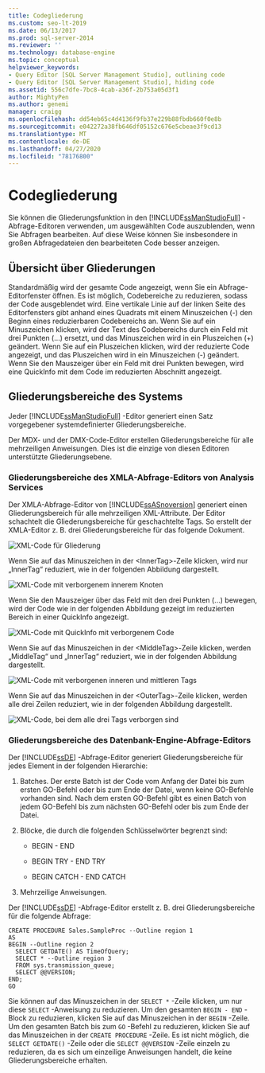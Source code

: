 ```yaml
---
title: Codegliederung
ms.custom: seo-lt-2019
ms.date: 06/13/2017
ms.prod: sql-server-2014
ms.reviewer: ''
ms.technology: database-engine
ms.topic: conceptual
helpviewer_keywords:
- Query Editor [SQL Server Management Studio], outlining code
- Query Editor [SQL Server Management Studio], hiding code
ms.assetid: 556c7dfe-7bc8-4cab-a36f-2b753a05d3f1
author: MightyPen
ms.author: genemi
manager: craigg
ms.openlocfilehash: dd54eb65c4d4136f9fb37e229b88fbdb660f0e8b
ms.sourcegitcommit: e042272a38fb646df05152c676e5cbeae3f9cd13
ms.translationtype: MT
ms.contentlocale: de-DE
ms.lasthandoff: 04/27/2020
ms.locfileid: "78176800"
---
```

# <a name="code-outlining"></a>Codegliederung
  Sie können die Gliederungsfunktion in den [!INCLUDE[ssManStudioFull](../../../includes/ssmanstudiofull-md.md)] -Abfrage-Editoren verwenden, um ausgewählten Code auszublenden, wenn Sie Abfragen bearbeiten. Auf diese Weise können Sie insbesondere in großen Abfragedateien den bearbeiteten Code besser anzeigen.

## <a name="outlining-overview"></a>Übersicht über Gliederungen
 Standardmäßig wird der gesamte Code angezeigt, wenn Sie ein Abfrage-Editorfenster öffnen. Es ist möglich, Codebereiche zu reduzieren, sodass der Code ausgeblendet wird. Eine vertikale Linie auf der linken Seite des Editorfensters gibt anhand eines Quadrats mit einem Minuszeichen (-) den Beginn eines reduzierbaren Codebereichs an. Wenn Sie auf ein Minuszeichen klicken, wird der Text des Codebereichs durch ein Feld mit drei Punkten (...) ersetzt, und das Minuszeichen wird in ein Pluszeichen (+) geändert. Wenn Sie auf ein Pluszeichen klicken, wird der reduzierte Code angezeigt, und das Pluszeichen wird in ein Minuszeichen (-) geändert. Wenn Sie den Mauszeiger über ein Feld mit drei Punkten bewegen, wird eine QuickInfo mit dem Code im reduzierten Abschnitt angezeigt.

## <a name="system-outline-regions"></a>Gliederungsbereiche des Systems
 Jeder [!INCLUDE[ssManStudioFull](../../../includes/ssmanstudiofull-md.md)] -Editor generiert einen Satz vorgegebener systemdefinierter Gliederungsbereiche.

 Der MDX- und der DMX-Code-Editor erstellen Gliederungsbereiche für alle mehrzeiligen Anweisungen. Dies ist die einzige von diesen Editoren unterstützte Gliederungsebene.

### <a name="analysis-services-xmla-query-editor-regions"></a>Gliederungsbereiche des XMLA-Abfrage-Editors von Analysis Services
 Der XMLA-Abfrage-Editor von [!INCLUDE[ssASnoversion](../../includes/ssasnoversion-md.md)] generiert einen Gliederungsbereich für alle mehrzeiligen XML-Attribute. Der Editor schachtelt die Gliederungsbereiche für geschachtelte Tags. So erstellt der XMLA-Editor z. B. drei Gliederungsbereiche für das folgende Dokument.

 ![XML-Code für Gliederung](../../database-engine/media/editoutlinexmlfull.gif "XML-Code für Gliederung")

 Wenn Sie auf das Minuszeichen in der \<InnerTag>-Zeile klicken, wird nur „InnerTag“ reduziert, wie in der folgenden Abbildung dargestellt.

 ![XML-Code mit verborgenem innerem Knoten](../../database-engine/media/editoutlinexmlinnercol.gif "XML-Code mit verborgenem innerem Knoten")

 Wenn Sie den Mauszeiger über das Feld mit den drei Punkten (…) bewegen, wird der Code wie in der folgenden Abbildung gezeigt im reduzierten Bereich in einer QuickInfo angezeigt.

 ![XML-Code mit QuickInfo mit verborgenem Code](../../database-engine/media/editoutlinexmlmouse.gif "XML-Code mit QuickInfo mit verborgenem Code")

 Wenn Sie auf das Minuszeichen in der \<MiddleTag>-Zeile klicken, werden „MiddleTag“ und „InnerTag“ reduziert, wie in der folgenden Abbildung dargestellt.

 ![XML-Code mit verborgenen inneren und mittleren Tags](../../database-engine/media/editoutlinexmlmiddlecol.gif "XML-Code mit verborgenen inneren und mittleren Tags")

 Wenn Sie auf das Minuszeichen in der \<OuterTag>-Zeile klicken, werden alle drei Zeilen reduziert, wie in der folgenden Abbildung dargestellt.

 ![XML-Code, bei dem alle drei Tags verborgen sind](../../database-engine/media/editoutlinexmloutercol.gif "XML-Code, bei dem alle drei Tags verborgen sind")

### <a name="database-engine-query-editor-regions"></a>Gliederungsbereiche des Datenbank-Engine-Abfrage-Editors
 Der [!INCLUDE[ssDE](../../../includes/ssde-md.md)] -Abfrage-Editor generiert Gliederungsbereiche für jedes Element in der folgenden Hierarchie:

1.  Batches. Der erste Batch ist der Code vom Anfang der Datei bis zum ersten GO-Befehl oder bis zum Ende der Datei, wenn keine GO-Befehle vorhanden sind. Nach dem ersten GO-Befehl gibt es einen Batch von jedem GO-Befehl bis zum nächsten GO-Befehl oder bis zum Ende der Datei.

2.  Blöcke, die durch die folgenden Schlüsselwörter begrenzt sind:

    -   BEGIN - END

    -   BEGIN TRY - END TRY

    -   BEGIN CATCH - END CATCH

3.  Mehrzeilige Anweisungen.

 Der [!INCLUDE[ssDE](../../../includes/ssde-md.md)] -Abfrage-Editor erstellt z. B. drei Gliederungsbereiche für die folgende Abfrage:

```
CREATE PROCEDURE Sales.SampleProc --Outline region 1
AS
BEGIN --Outline region 2 
  SELECT GETDATE() AS TimeOfQuery;
  SELECT * --Outline region 3
  FROM sys.transmission_queue;
  SELECT @@VERSION;
END;
GO
```

 Sie können auf das Minuszeichen in der `SELECT *` -Zeile klicken, um nur diese `SELECT` -Anweisung zu reduzieren. Um den gesamten `BEGIN - END` -Block zu reduzieren, klicken Sie auf das Minuszeichen in der `BEGIN` -Zeile. Um den gesamten Batch bis zum `GO` -Befehl zu reduzieren, klicken Sie auf das Minuszeichen in der `CREATE PROCEDURE` -Zeile. Es ist nicht möglich, die `SELECT GETDATE()` -Zeile oder die `SELECT @@VERSION` -Zeile einzeln zu reduzieren, da es sich um einzeilige Anweisungen handelt, die keine Gliederungsbereiche erhalten.


